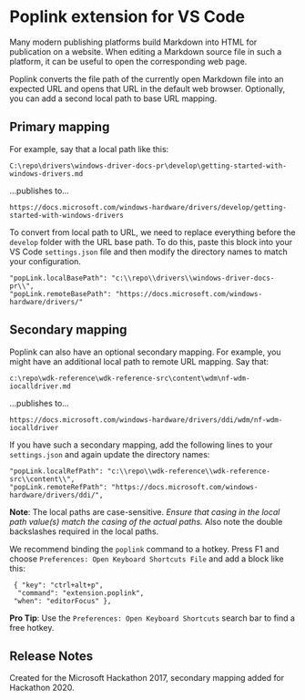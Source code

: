 # Poplink extension for VS Code

Many modern publishing platforms build Markdown into HTML for publication on a website. When editing a Markdown source file in such a platform, it can be useful to open the corresponding web page.

Poplink converts the file path of the currently open Markdown file into an expected URL and opens that URL in the default web browser. Optionally, you can add a second local path to base URL mapping.

## Primary mapping

For example, say that a local path like this:

`C:\repo\drivers\windows-driver-docs-pr\develop\getting-started-with-windows-drivers.md`

...publishes to...

`https://docs.microsoft.com/windows-hardware/drivers/develop/getting-started-with-windows-drivers`

To convert from local path to URL, we need to replace everything before the `develop` folder with the URL base path.  To do this, paste this block into your VS Code `settings.json` file and then modify the directory names to match your configuration.

```
"popLink.localBasePath": "c:\\repo\\drivers\\windows-driver-docs-pr\\",
"popLink.remoteBasePath": "https://docs.microsoft.com/windows-hardware/drivers/"
```

## Secondary mapping

Poplink can also have an optional secondary mapping. For example, you might have an additional local path to remote URL mapping. Say that:

`c:\repo\wdk-reference\wdk-reference-src\content\wdm\nf-wdm-iocalldriver.md`

...publishes to...

`https://docs.microsoft.com/windows-hardware/drivers/ddi/wdm/nf-wdm-iocalldriver`

If you have such a secondary mapping, add the following lines to your `settings.json` and again update the directory names:

```
"popLink.localRefPath": "c:\\repo\\wdk-reference\\wdk-reference-src\\content\\",
"popLink.remoteRefPath": "https://docs.microsoft.com/windows-hardware/drivers/ddi/",
```

**Note**: The local paths are case-sensitive.  *Ensure that casing in the local path value(s) match the casing of the actual paths.*  Also note the double backslashes required in the local paths.

We recommend binding the `poplink` command to a hotkey. Press F1 and choose `Preferences: Open Keyboard Shortcuts File` and add a block like this:

```
 { "key": "ctrl+alt+p", 
  "command": "extension.poplink",
 "when": "editorFocus" },
 ```
 
**Pro Tip**: Use the `Preferences: Open Keyboard Shortcuts` search bar to find a free hotkey.

## Release Notes

Created for the Microsoft Hackathon 2017, secondary mapping added for Hackathon 2020.


